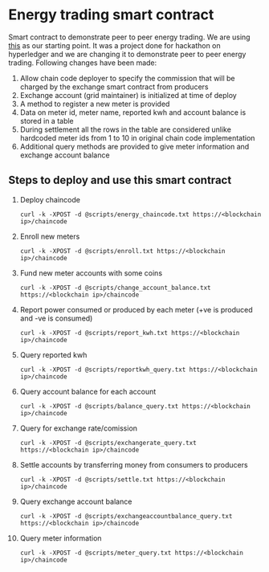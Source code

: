 # Energy trading smart contract
Smart contract to demonstrate peer to peer energy trading. We are using [this](https://github.com/olegabu/decentralized-energy-utility) as our starting point. It was a project done for hackathon on hyperledger and we are changing it to demonstrate peer to peer energy trading. Following changes have been made:

1. Allow chain code deployer to specify the commission that will be charged by the exchange smart contract from producers
1. Exchange account (grid maintainer) is initialized at time of deploy
1. A method to register a new meter is provided
1. Data on meter id, meter name, reported kwh and account balance is stored in a table
1. During settlement all the rows in the table are considered unlike hardcoded meter ids from 1 to 10 in original chain code implementation
1. Additional query methods are provided to give meter information and exchange account balance

## Steps to deploy and use this smart contract
1. Deploy chaincode

    ```
    curl -k -XPOST -d @scripts/energy_chaincode.txt https://<blockchain ip>/chaincode
    ```
1. Enroll new meters

    ```
    curl -k -XPOST -d @scripts/enroll.txt https://<blockchain ip>/chaincode
    ```
1. Fund new meter accounts with some coins

    ```
    curl -k -XPOST -d @scripts/change_account_balance.txt https://<blockchain ip>/chaincode
    ```
1. Report power consumed or produced by each meter (+ve is produced and -ve is consumed)

    ```
    curl -k -XPOST -d @scripts/report_kwh.txt https://<blockchain ip>/chaincode
    ```
1. Query reported kwh

    ```
    curl -k -XPOST -d @scripts/reportkwh_query.txt https://<blockchain ip>/chaincode
    ```
1. Query account balance for each account

    ```
    curl -k -XPOST -d @scripts/balance_query.txt https://<blockchain ip>/chaincode
    ```
1. Query for exchange rate/comission

    ```
    curl -k -XPOST -d @scripts/exchangerate_query.txt https://<blockchain ip>/chaincode
    ```
1. Settle accounts by transferring money from consumers to producers

    ```
    curl -k -XPOST -d @scripts/settle.txt https://<blockchain ip>/chaincode
    ```
1. Query exchange account balance

    ```
    curl -k -XPOST -d @scripts/exchangeaccountbalance_query.txt https://<blockchain ip>/chaincode
    ```
1. Query meter information

    ```
    curl -k -XPOST -d @scripts/meter_query.txt https://<blockchain ip>/chaincode
    ```